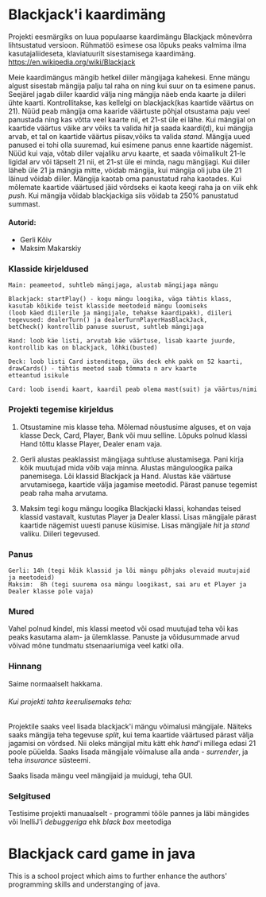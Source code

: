 # Blackjack'i kaardimäng
Projekti eesmärgiks on luua populaarse kaardimängu Blackjack mõnevõrra lihtsustatud versioon. Rühmatöö esimese osa 
lõpuks peaks valmima ilma kasutajaliideseta, klaviatuurilt sisestamisega kaardimäng. 
https://en.wikipedia.org/wiki/Blackjack

Meie kaardimängus mängib hetkel diiler mängijaga kahekesi. Enne mängu algust sisestab mängija palju tal raha on 
ning kui suur on ta esimene panus. Seejärel jagab diiler kaardid välja ning mängija näeb enda kaarte ja diileri ühte 
kaarti. Kontrollitakse, kas kellelgi on blackjack(kas kaartide väärtus on 21). Nüüd peab mängija oma kaaride väärtuste
põhjal otsustama paju veel panustada ning kas võtta veel kaarte nii, et 21-st üle ei lähe. Kui mängijal on kaartide
väärtus väike arv võiks ta valida _hit_ ja saada kaardi(d), kui mängija arvab, et tal on kaartide
väärtus piisav,võiks ta valida _stand_. Mängija uued panused ei tohi olla suuremad, kui esimene panus enne kaartide nägemist.
Nüüd kui vaja, võtab diiler vajaliku arvu kaarte, et saada võimalikult 21-le ligidal arv või täpselt 21 nii, et 21-st üle ei 
minda, nagu mängijagi. Kui diiler läheb üle 21 ja mängija mitte, võidab mängija, kui mängija oli juba üle 21 läinud 
võidab diiler. Mängija kaotab oma panustatud raha kaotades. Kui mõlemate kaartide väärtused jäid võrdseks ei kaota keegi
raha ja on viik ehk _push_. Kui mängija võidab blackjackiga siis võidab ta 250% panustatud summast.

#### Autorid:  
* Gerli Kõiv
* Maksim Makarskiy

### Klasside kirjeldused
```
Main: peameetod, suhtleb mängijaga, alustab mängijaga mängu

Blackjack: startPlay() - kogu mängu loogika, väga tähtis klass, kasutab kõikide teist klasside meetodeid mängu loomiseks
(loob käed diilerile ja mängijale, tehakse kaardipakk), diileri tegevused: dealerTurn() ja dealerTurnPlayerHasBlackJack, 
betCheck() kontrollib panuse suurust, suhtleb mängijaga

Hand: loob käe listi, arvutab käe väärtuse, lisab kaarte juurde, kontrollib kas on blackjack, lõhki(busted)

Deck: loob listi Card istenditega, üks deck ehk pakk on 52 kaarti, drawCards() - tähtis meetod saab tõmmata n arv kaarte
etteantud isikule

Card: loob isendi kaart, kaardil peab olema mast(suit) ja väärtus/nimi
```

### Projekti tegemise kirjeldus

1) Otsustamine mis klasse teha. Mõlemad nõustusime alguses, et on vaja klasse Deck, Card, Player, Bank või muu selline.
Lõpuks polnud klassi Hand tõttu klasse Player, Dealer enam vaja.

2) Gerli alustas peaklassist mängijaga suhtluse alustamisega. Pani kirja kõik muutujad mida võib vaja minna.
Alustas mänguloogika paika panemisega. Lõi klassid Blackjack ja Hand. Alustas käe väärtuse arvutamisega, kaartide välja 
jagamise meetodid. Pärast panuse tegemist peab raha maha arvutama.

3) Maksim tegi kogu mängu loogika Blackjacki klassi, kohandas teised klassid vastavalt, kustutas Player ja Dealer klassi.
Lisas mängijale pärast kaartide nägemist uuesti panuse küsimise. Lisas mängijale _hit_ ja _stand_ valiku. Diileri tegevused.

### Panus

```
Gerli: 14h (tegi kõik klassid ja lõi mängu põhjaks olevaid muutujaid ja meetodeid)
Maksim:  8h (tegi suurema osa mängu loogikast, sai aru et Player ja Dealer klasse pole vaja)
```

### Mured

Vahel polnud kindel, mis klassi meetod või osad muutujad teha või kas peaks kasutama alam- ja ülemklasse. 
Panuste ja võidusummade arvud võivad mõne tundmatu stsenaariumiga veel katki olla.

### Hinnang
Saime normaalselt hakkama.


###### Kui projekti tahta keerulisemaks teha:

Projektile saaks veel lisada blackjack'i mängu võimalusi mängijale. Näiteks saaks mängija teha tegevuse _split_, kui tema kaartide 
väärtused pärast välja jagamisi on võrdsed. Nii oleks mängijal mitu kätt ehk _hand_'i millega edasi 21 poole püüelda. 
Saaks lisada mängijale võimaluse alla anda - _surrender_, ja teha _insurance_ süsteemi.

Saaks lisada mängu veel mängijaid ja muidugi, teha GUI.

### Selgitused

Testisime projekti manuaalselt - programmi tööle pannes ja läbi mängides või InelliJ'i _debuggeriga_ ehk _black box_ meetodiga




# Blackjack card game in java

This is a school project which aims to further enhance the authors' programming skills and
understanging of java.


